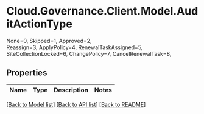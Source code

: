 # Cloud.Governance.Client.Model.AuditActionType
None=0, Skipped=1, Approved=2, </br>Reassign=3, ApplyPolicy=4, RenewalTaskAssigned=5, </br>SiteCollectionLocked=6, ChangePolicy=7, CancelRenewalTask=8, </br>
## Properties

Name | Type | Description | Notes
------------ | ------------- | ------------- | -------------

[[Back to Model list]](../README.md#documentation-for-models) [[Back to API list]](../README.md#documentation-for-api-endpoints) [[Back to README]](../README.md)

